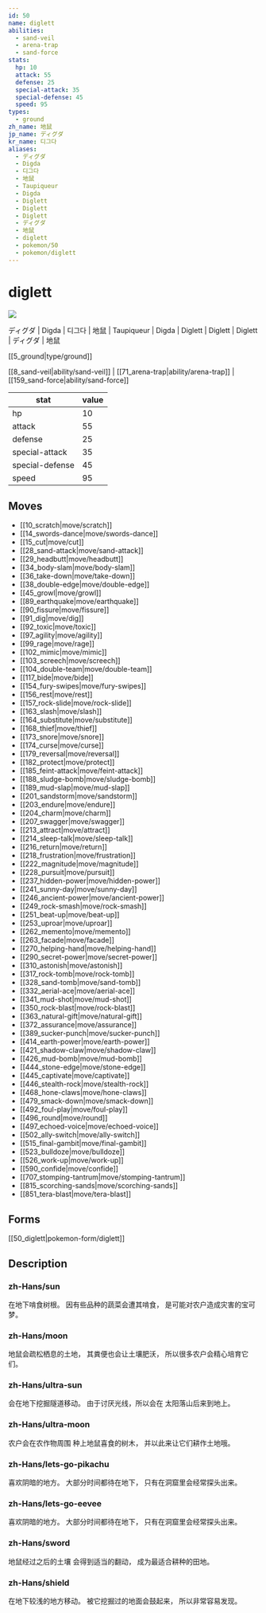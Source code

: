 ```yaml
---
id: 50
name: diglett
abilities:
  - sand-veil
  - arena-trap
  - sand-force
stats:
  hp: 10
  attack: 55
  defense: 25
  special-attack: 35
  special-defense: 45
  speed: 95
types:
  - ground
zh_name: 地鼠
jp_name: ディグダ
kr_name: 디그다
aliases:
  - ディグダ
  - Digda
  - 디그다
  - 地鼠
  - Taupiqueur
  - Digda
  - Diglett
  - Diglett
  - Diglett
  - ディグダ
  - 地鼠
  - diglett
  - pokemon/50
  - pokemon/diglett
---
```

# diglett

![](https://raw.githubusercontent.com/PokeAPI/sprites/master/sprites/pokemon/50.png)

ディグダ | Digda | 디그다 | 地鼠 | Taupiqueur | Digda | Diglett | Diglett | Diglett | ディグダ | 地鼠

[[5_ground|type/ground]]

[[8_sand-veil|ability/sand-veil]] | [[71_arena-trap|ability/arena-trap]] | [[159_sand-force|ability/sand-force]]

|stat|value|
|---|---|
|hp|10|
|attack|55|
|defense|25|
|special-attack|35|
|special-defense|45|
|speed|95|


## Moves

- [[10_scratch|move/scratch]]
- [[14_swords-dance|move/swords-dance]]
- [[15_cut|move/cut]]
- [[28_sand-attack|move/sand-attack]]
- [[29_headbutt|move/headbutt]]
- [[34_body-slam|move/body-slam]]
- [[36_take-down|move/take-down]]
- [[38_double-edge|move/double-edge]]
- [[45_growl|move/growl]]
- [[89_earthquake|move/earthquake]]
- [[90_fissure|move/fissure]]
- [[91_dig|move/dig]]
- [[92_toxic|move/toxic]]
- [[97_agility|move/agility]]
- [[99_rage|move/rage]]
- [[102_mimic|move/mimic]]
- [[103_screech|move/screech]]
- [[104_double-team|move/double-team]]
- [[117_bide|move/bide]]
- [[154_fury-swipes|move/fury-swipes]]
- [[156_rest|move/rest]]
- [[157_rock-slide|move/rock-slide]]
- [[163_slash|move/slash]]
- [[164_substitute|move/substitute]]
- [[168_thief|move/thief]]
- [[173_snore|move/snore]]
- [[174_curse|move/curse]]
- [[179_reversal|move/reversal]]
- [[182_protect|move/protect]]
- [[185_feint-attack|move/feint-attack]]
- [[188_sludge-bomb|move/sludge-bomb]]
- [[189_mud-slap|move/mud-slap]]
- [[201_sandstorm|move/sandstorm]]
- [[203_endure|move/endure]]
- [[204_charm|move/charm]]
- [[207_swagger|move/swagger]]
- [[213_attract|move/attract]]
- [[214_sleep-talk|move/sleep-talk]]
- [[216_return|move/return]]
- [[218_frustration|move/frustration]]
- [[222_magnitude|move/magnitude]]
- [[228_pursuit|move/pursuit]]
- [[237_hidden-power|move/hidden-power]]
- [[241_sunny-day|move/sunny-day]]
- [[246_ancient-power|move/ancient-power]]
- [[249_rock-smash|move/rock-smash]]
- [[251_beat-up|move/beat-up]]
- [[253_uproar|move/uproar]]
- [[262_memento|move/memento]]
- [[263_facade|move/facade]]
- [[270_helping-hand|move/helping-hand]]
- [[290_secret-power|move/secret-power]]
- [[310_astonish|move/astonish]]
- [[317_rock-tomb|move/rock-tomb]]
- [[328_sand-tomb|move/sand-tomb]]
- [[332_aerial-ace|move/aerial-ace]]
- [[341_mud-shot|move/mud-shot]]
- [[350_rock-blast|move/rock-blast]]
- [[363_natural-gift|move/natural-gift]]
- [[372_assurance|move/assurance]]
- [[389_sucker-punch|move/sucker-punch]]
- [[414_earth-power|move/earth-power]]
- [[421_shadow-claw|move/shadow-claw]]
- [[426_mud-bomb|move/mud-bomb]]
- [[444_stone-edge|move/stone-edge]]
- [[445_captivate|move/captivate]]
- [[446_stealth-rock|move/stealth-rock]]
- [[468_hone-claws|move/hone-claws]]
- [[479_smack-down|move/smack-down]]
- [[492_foul-play|move/foul-play]]
- [[496_round|move/round]]
- [[497_echoed-voice|move/echoed-voice]]
- [[502_ally-switch|move/ally-switch]]
- [[515_final-gambit|move/final-gambit]]
- [[523_bulldoze|move/bulldoze]]
- [[526_work-up|move/work-up]]
- [[590_confide|move/confide]]
- [[707_stomping-tantrum|move/stomping-tantrum]]
- [[815_scorching-sands|move/scorching-sands]]
- [[851_tera-blast|move/tera-blast]]

## Forms



[[50_diglett|pokemon-form/diglett]]

## Description

### zh-Hans/sun

在地下啃食树根。
因有些品种的蔬菜会遭其啃食，
是可能对农户造成灾害的宝可梦。

### zh-Hans/moon

地鼠会疏松栖息的土地，
其粪便也会让土壤肥沃，
所以很多农户会精心培育它们。

### zh-Hans/ultra-sun

会在地下挖掘隧道移动。
由于讨厌光线，所以会在
太阳落山后来到地上。

### zh-Hans/ultra-moon

农户会在农作物周围
种上地鼠喜食的树木，
并以此来让它们耕作土地哦。

### zh-Hans/lets-go-pikachu

喜欢阴暗的地方。
大部分时间都待在地下，
只有在洞窟里会经常探头出来。

### zh-Hans/lets-go-eevee

喜欢阴暗的地方。
大部分时间都待在地下，
只有在洞窟里会经常探头出来。

### zh-Hans/sword

地鼠经过之后的土壤
会得到适当的翻动，
成为最适合耕种的田地。

### zh-Hans/shield

在地下较浅的地方移动。
被它挖掘过的地面会鼓起来，
所以非常容易发现。

